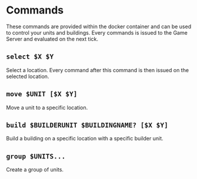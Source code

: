 # Commands

These commands are provided within the docker container and can be used to control your units and buildings. Every commands is issued to the Game Server and evaluated on the next tick.

## `select $X $Y`

Select a location. Every command after this command is then issued on the selected location.

## `move $UNIT [$X $Y]`

Move a unit to a specific location.

## `build $BUILDERUNIT $BUILDINGNAME? [$X $Y]`

Build a building on a specific location with a specific builder unit.

## `group $UNITS...`

Create a group of units.
